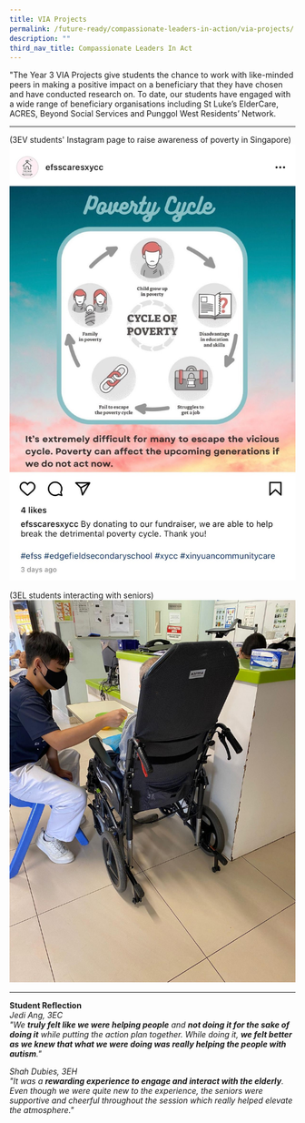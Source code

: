 ```yaml
---
title: VIA Projects
permalink: /future-ready/compassionate-leaders-in-action/via-projects/
description: ""
third_nav_title: Compassionate Leaders In Act
---
```

"The Year 3 VIA Projects give students the chance to work with like-minded peers in making a positive impact on a beneficiary that they have chosen and have conducted research on. To date, our students have engaged with a wide range of beneficiary organisations including St Luke’s ElderCare, ACRES, Beyond Social Services and Punggol West Residents’ Network.

---
  
(3EV students' Instagram page to raise awareness of poverty in Singapore)
![](/images/poverty%20cycle.jpg)

(3EL students interacting with seniors)
![](/images/Untitled%20(1).jpg)

----

**Student Reflection**  <br>
_Jedi Ang, 3EC_ <br>
_"We&nbsp;**truly felt like we were helping people**&nbsp;and&nbsp;**not doing it for the sake of doing it**&nbsp;while putting the action plan together. While doing it,&nbsp;**we felt better as we knew that what we were doing was really helping the people with autism**."_

_Shah Dubies, 3EH_  <br>
_"It was a&nbsp;**rewarding experience to engage and interact with the elderly**. Even though we were quite new to the experience, the seniors were supportive and cheerful throughout the session which really helped elevate the atmosphere."_